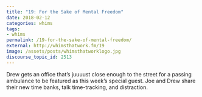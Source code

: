 ```yaml
---
title: "19: For the Sake of Mental Freedom"
date: 2018-02-12
categories: whims
tags:
- whims
permalink: /19-for-the-sake-of-mental-freedom/
external: http://whimsthatwork.fm/19
image: /assets/posts/whimsthatworklogo.jpg
discourse_topic_id: 2513
---
```

Drew gets an office that’s juuuust close enough to the street for a passing ambulance to be featured as this week’s special guest. Joe and Drew share their new time banks, talk time-tracking, and distraction.
<!--more-->